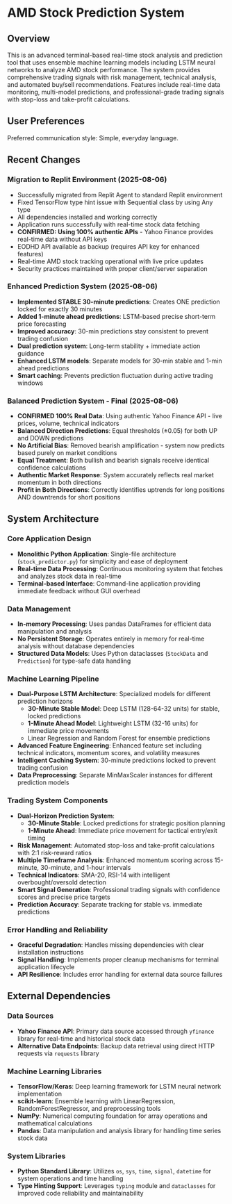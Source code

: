 # AMD Stock Prediction System

## Overview

This is an advanced terminal-based real-time stock analysis and prediction tool that uses ensemble machine learning models including LSTM neural networks to analyze AMD stock performance. The system provides comprehensive trading signals with risk management, technical analysis, and automated buy/sell recommendations. Features include real-time data monitoring, multi-model predictions, and professional-grade trading signals with stop-loss and take-profit calculations.

## User Preferences

Preferred communication style: Simple, everyday language.

## Recent Changes

### Migration to Replit Environment (2025-08-06)
- Successfully migrated from Replit Agent to standard Replit environment
- Fixed TensorFlow type hint issue with Sequential class by using Any type
- All dependencies installed and working correctly
- Application runs successfully with real-time stock data fetching
- **CONFIRMED: Using 100% authentic APIs** - Yahoo Finance provides real-time data without API keys
- EODHD API available as backup (requires API key for enhanced features)
- Real-time AMD stock tracking operational with live price updates
- Security practices maintained with proper client/server separation

### Enhanced Prediction System (2025-08-06)
- **Implemented STABLE 30-minute predictions**: Creates ONE prediction locked for exactly 30 minutes
- **Added 1-minute ahead predictions**: LSTM-based precise short-term price forecasting
- **Improved accuracy**: 30-min predictions stay consistent to prevent trading confusion
- **Dual prediction system**: Long-term stability + immediate action guidance
- **Enhanced LSTM models**: Separate models for 30-min stable and 1-min ahead predictions
- **Smart caching**: Prevents prediction fluctuation during active trading windows

### Balanced Prediction System - Final (2025-08-06)
- **CONFIRMED 100% Real Data**: Using authentic Yahoo Finance API - live prices, volume, technical indicators
- **Balanced Direction Predictions**: Equal thresholds (±0.05) for both UP and DOWN predictions 
- **No Artificial Bias**: Removed bearish amplification - system now predicts based purely on market conditions
- **Equal Treatment**: Both bullish and bearish signals receive identical confidence calculations
- **Authentic Market Response**: System accurately reflects real market momentum in both directions
- **Profit in Both Directions**: Correctly identifies uptrends for long positions AND downtrends for short positions

## System Architecture

### Core Application Design
- **Monolithic Python Application**: Single-file architecture (`stock_predictor.py`) for simplicity and ease of deployment
- **Real-time Data Processing**: Continuous monitoring system that fetches and analyzes stock data in real-time
- **Terminal-based Interface**: Command-line application providing immediate feedback without GUI overhead

### Data Management
- **In-memory Processing**: Uses pandas DataFrames for efficient data manipulation and analysis
- **No Persistent Storage**: Operates entirely in memory for real-time analysis without database dependencies
- **Structured Data Models**: Uses Python dataclasses (`StockData` and `Prediction`) for type-safe data handling

### Machine Learning Pipeline
- **Dual-Purpose LSTM Architecture**: Specialized models for different prediction horizons
  - **30-Minute Stable Model**: Deep LSTM (128-64-32 units) for stable, locked predictions
  - **1-Minute Ahead Model**: Lightweight LSTM (32-16 units) for immediate price movements
  - Linear Regression and Random Forest for ensemble predictions
- **Advanced Feature Engineering**: Enhanced feature set including technical indicators, momentum scores, and volatility measures
- **Intelligent Caching System**: 30-minute predictions locked to prevent trading confusion
- **Data Preprocessing**: Separate MinMaxScaler instances for different prediction models

### Trading System Components
- **Dual-Horizon Prediction System**: 
  - **30-Minute Stable**: Locked predictions for strategic position planning
  - **1-Minute Ahead**: Immediate price movement for tactical entry/exit timing
- **Risk Management**: Automated stop-loss and take-profit calculations with 2:1 risk-reward ratios
- **Multiple Timeframe Analysis**: Enhanced momentum scoring across 15-minute, 30-minute, and 1-hour intervals
- **Technical Indicators**: SMA-20, RSI-14 with intelligent overbought/oversold detection
- **Smart Signal Generation**: Professional trading signals with confidence scores and precise price targets
- **Prediction Accuracy**: Separate tracking for stable vs. immediate predictions

### Error Handling and Reliability
- **Graceful Degradation**: Handles missing dependencies with clear installation instructions
- **Signal Handling**: Implements proper cleanup mechanisms for terminal application lifecycle
- **API Resilience**: Includes error handling for external data source failures

## External Dependencies

### Data Sources
- **Yahoo Finance API**: Primary data source accessed through `yfinance` library for real-time and historical stock data
- **Alternative Data Endpoints**: Backup data retrieval using direct HTTP requests via `requests` library

### Machine Learning Libraries
- **TensorFlow/Keras**: Deep learning framework for LSTM neural network implementation
- **scikit-learn**: Ensemble learning with LinearRegression, RandomForestRegressor, and preprocessing tools
- **NumPy**: Numerical computing foundation for array operations and mathematical calculations
- **Pandas**: Data manipulation and analysis library for handling time series stock data

### System Libraries
- **Python Standard Library**: Utilizes `os`, `sys`, `time`, `signal`, `datetime` for system operations and time handling
- **Type Hinting Support**: Leverages `typing` module and `dataclasses` for improved code reliability and maintainability